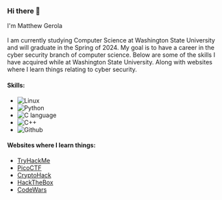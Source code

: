 ### Hi there 👋
I'm Matthew Gerola<br><br>
I am currently studying Computer Science at Washington State University and will graduate in the Spring of 2024. My goal is to have a career in the cyber security branch of computer science. Below are some of the skills I have acquired while at Washington State University. Along with websites where I learn things relating to cyber security.

#### Skills:
- ![Linux](https://img.shields.io/badge/linux-333333?style=for-the-badge&logo=Linux&logoColor=%23ffffff)
- ![Python](https://img.shields.io/badge/python-4b8bbe?style=for-the-badge&logo=Python&logoColor=%23ffd43b)
- ![C language](https://img.shields.io/badge/C-b2b2b2?style=for-the-badge&logo=C&logoColor=%23000073)
- ![C++](https://img.shields.io/badge/C%2B%2B-00008b?style=for-the-badge&logo=C%2B%2B&logoColor=%23FFFFFF)
- ![Github](https://img.shields.io/badge/Github-dddddd?style=for-the-badge&logo=GitHub&logoColor=000000)

#### Websites where I learn things:<br>
- [TryHackMe](https://tryhackme.com/)
- [PicoCTF](https://picoctf.org/)
- [CryptoHack](https://cryptohack.org/)
- [HackTheBox](https://www.hackthebox.com/)
- [CodeWars](https://www.codewars.com/)



<!--
**Gerola/Gerola** is a ✨ _special_ ✨ repository because its `README.md` (this file) appears on your GitHub profile.


#### Learning:
![Docker](https://img.shields.io/badge/Docker-0db7ed?style=for-the-badge&logo=Docker&logoColor=%23384d54)
![Powershell](https://img.shields.io/badge/Powershell-%23ADD8E6?style=for-the-badge&logo=Powershell&color=%23D3D3D3)


#### Contact Information
![LinkedIn](https://img.shields.io/badge/LinkedIn-0077b5?style=for-the-badge&logo=LinkedIn&logoColor=000000)<br>
![Indeed](https://img.shields.io/badge/Indeed-2164f3?style=for-the-badge&logo=Indeed&logoColor=000000)




Here are some ideas to get you started:

- 🔭 I’m currently working on ...
- 🌱 I’m currently learning ...
- 👯 I’m looking to collaborate on ...
- 🤔 I’m looking for help with ...
- 💬 Ask me about ...
- 📫 How to reach me: ...
- 😄 Pronouns: ...
- ⚡ Fun fact: ...
-->
